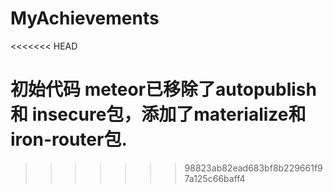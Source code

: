# MyAchievements
<<<<<<< HEAD

初始代码 meteor已移除了autopublish 和 insecure包，添加了materialize和iron-router包.
=======
>>>>>>> 98823ab82ead683bf8b229661f97a125c66baff4

